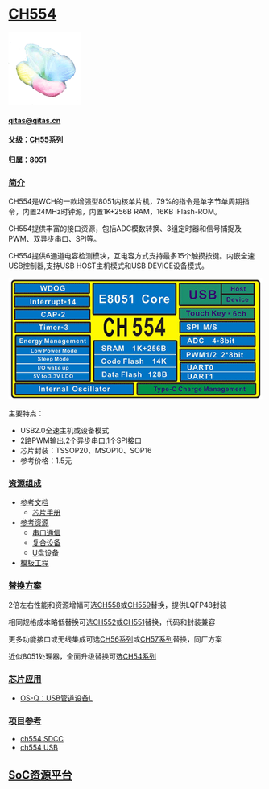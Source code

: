 ﻿# [CH554](https://github.com/sochub/CH554) 
[![sites](SoC/SoC.png)](http://www.qitas.cn) 
####  qitas@qitas.cn
#### 父级：[CH55系列](https://github.com/sochub/CH55)
#### 归属：[8051](https://github.com/sochub/8051) 

### [简介](https://github.com/sochub/CH554/wiki)

CH554是WCH的一款增强型8051内核单片机，79%的指令是单字节单周期指令，内置24MHz时钟源，内置1K+256B RAM，16KB iFlash-ROM。

CH554提供丰富的接口资源，包括ADC模数转换、3组定时器和信号捕捉及PWM、双异步串口、SPI等。

CH554提供6通道电容检测模块，互电容方式支持最多15个触摸按键。内嵌全速USB控制器,支持USB HOST主机模式和USB DEVICE设备模式。

[![sites](SoC/CH554.png)](http://www.wch.cn/products/CH554.html) 

主要特点：

* USB2.0全速主机或设备模式
* 2路PWM输出,2个异步串口,1个SPI接口
* 芯片封装：TSSOP20、MSOP10、SOP16
* 参考价格：1.5元

### [资源组成](https://github.com/sochub/CH554)

* [参考文档](docs/)
	* [芯片手册](docs/)
* [参考资源](src/)
	* [串口通信](src/)
	* [复合设备](src/)
	* [U盘设备](src/)
* [模板工程](demo/)

### [替换方案](https://github.com/sochub/CH554)

2倍左右性能和资源增幅可选[CH558](https://github.com/sochub/CH558)或[CH559](https://github.com/sochub/CH559)替换，提供LQFP48封装

相同规格成本略低替换可选[CH552](https://github.com/sochub/CH552)或[CH551](https://github.com/sochub/CH551)替换，代码和封装兼容

更多功能接口或无线集成可选[CH56系列](https://github.com/sochub/CH56)或[CH57系列](https://github.com/sochub/CH57)替换，同厂方案

近似8051处理器，全面升级替换可选[CH54系列](https://github.com/sochub/CH54)


### [芯片应用](https://github.com/sochub/CH554)

* [OS-Q：USB管道设备L](https://github.com/OS-Q/D95)

### [项目参考](https://github.com/sochub/CH554)

* [ch554 SDCC](https://github.com/Blinkinlabs/ch554_sdcc)
* [ch554 USB](https://github.com/rikka0w0/CH55x_USB_CompositeDevice)

##  [SoC资源平台](http://www.qitas.cn)  

